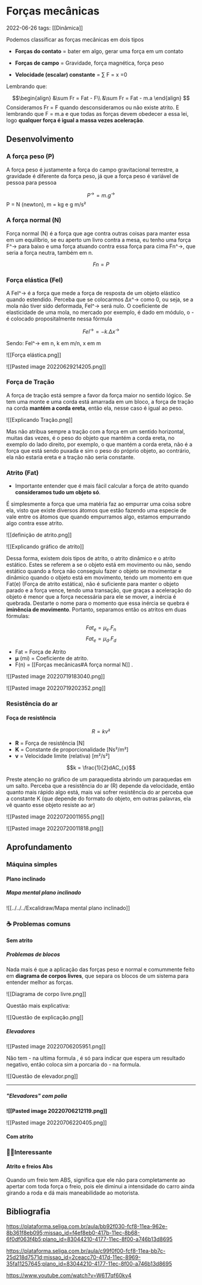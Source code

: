 # Forças mecânicas
2022-06-26
tags: [[Dinâmica]]

Podemos classificar as forças mecânicas em dois tipos

* **Forças do contato** = bater em algo, gerar uma força em um contato
* **Forças de campo** = Gravidade, força magnética, força peso

* **Velocidade (escalar) constante**  =  ∑ F = x =0

Lembrando que: 

$$\begin{align}
  &\sum Fr = Fat - F\\
  &\sum Fr = Fat - m.a
\end{align} $$
Consideramos Fr = F quando desconsideramos ou não existe atrito. E lembrando que F = m.a e que todas as forças devem obedecer a essa lei, logo **qualquer força é igual a massa vezes aceleração**.

## Desenvolvimento

### A força peso (P)

A força peso é justamente a força do campo gravitacional  terrestre, a gravidade é diferente da força peso, já que a força peso é variável de pessoa para pessoa

$$ P^→ = m.g^→$$
P = N (newton), m = kg e g m/s²

### A força normal (N)

Força normal (N) é a força que age contra outras coisas para manter essa em um equilíbrio, se eu aperto um livro contra a mesa, eu tenho uma força F^→ para baixo e uma força atuando contra essa força para cima Fn^→, que seria a força neutra, também em n.

$$Fn = P$$

### Força elástica (Fel)

A Fel^→ é a força que mede a força de resposta de um objeto elástico quando estendido. Perceba que se colocarmos ∆x^→ como 0, ou seja, se a mola não tiver sido deformada, Fel^→ será nulo. O coeficiente de elasticidade de uma mola, no mercado por exemplo, é dado em módulo, o - é colocado propositalmente nessa fórmula

$$Fel^{→}= -k . ∆x^→$$

Sendo:  Fel^→ em n, k em m/n, x em m

![[Força elástica.png]]

![[Pasted image 20220629214205.png]]

### Força de Tração

A força de tração está sempre a favor da força maior no sentido lógico. Se tem uma monte e uma corda está amarrada em um bloco, a força de tração na corda **mantém a corda ereta**, então ela, nesse caso é igual ao peso.

![[Explicando Tração.png]]

Mas não atribua sempre a tração com a força em um sentido horizontal, muitas das vezes, é o peso do objeto que mantém a corda ereta, no exemplo do lado direito, por exemplo, o que mantém a corda ereta, não é a força que está sendo puxada e sim o peso do próprio objeto, ao contrário, ela não estaria ereta e a tração não seria constante.

### Atrito (Fat)

* Importante entender que é mais fácil calcular a força de atrito quando **consideramos tudo um objeto só**.

É simplesmente a força que uma matéria faz ao empurrar uma coisa sobre ela, visto que existe diversos átomos que estão fazendo uma especie de vale entre os átomos que quando empurramos algo, estamos empurrando algo contra esse atrito.

![[definição de atrito.png]]

![[Explicando gráfico de atrito]]

Dessa forma, existem dois tipos de atrito, o atrito dinâmico e o atrito estático. Estes se referem a se o objeto está em movimento ou não, sendo estático quando a força não conseguiu fazer o objeto se movimentar e dinâmico quando o objeto está em movimento, tendo um momento em que Fat(e) (Força de atrito estática), não é suficiente para manter o objeto parado e a força vence, tendo uma transação, que graças a aceleração do objeto é menor que a força necessária para ele se mover, a inércia é quebrada.
Destarte o nome para o momento que essa inércia se quebra é  **iminência de movimento**. Portanto, separamos então os atritos em duas fórmulas:

$$Fat_{e} = µ_{e} . F_{n}$$$$Fat_{e} = µ_{d} . F_{d}$$
* Fat = Força de Atrito
* **µ** (mi) = Coeficiente de atrito.
* F(n) = [[Forças mecânicas#A força normal N]] .

![[Pasted image 20220719183040.png]]

![[Pasted image 20220719202352.png]]


### Resistência do ar

#### Foça de resistência
$$R=kv²$$

*  **R** = Força de resistência [N]
* **K** = Constante de proporcionalidade [Ns²/m²]
* **v** = Velocidade limite (relativa) [m²/s²]


$$k = \frac{1}{2}dAC_{x}$$

Preste atenção no gráfico de um paraquedista abrindo um paraquedas em um salto. Perceba que a resistência do ar (R) depende da velocidade, então quanto mais rápido algo está, mais vai sofrer resistência do ar perceba que a constante K (que depende do formato do objeto, em outras palavras, ela vê quanto esse objeto resiste ao ar)

![[Pasted image 20220720011655.png]]

![[Pasted image 20220720011818.png]]

## Aprofundamento

### Máquina simples

#### Plano inclinado

##### Mapa mental plano inclinado

![[../../../Excalidraw/Mapa mental plano inclinado]]

### ☕ Problemas comuns
####  Sem atrito
##### Problemas de blocos

Nada mais é que a aplicação das forças peso e normal e comummente feito em **diagrama de corpos livres**, que separa os blocos de um sistema para entender melhor as forças.

![[Diagrama de corpo livre.png]]

Questão mais explicativa:

![[Questão de explicação.png]]

##### Elevadores

![[Pasted image 20220706205951.png]]

Não tem - na ultima formula , é só para indicar que espera um resultado negativo, então coloca sim a porcaria do - na formula.

![[Questão de elevador.png]]

-----------------------------------------------

##### "Elevadores" com polia

**![[Pasted image 20220706212119.png]]**

![[Pasted image 20220706220405.png]]




#### Com atrito



### 🐱‍🏍Interessante

#### Atrito e freios Abs

Quando um freio tem ABS, significa que ele não para completamente ao apertar com toda força o freio, pois ele diminui a intensidade do carro ainda girando a roda e dá mais maneabilidade ao motorista.


## Bibliografia

https://plataforma.seliga.com.br/aula/bb92f030-fcf8-11ea-962e-8b361f8eb095;missao_id=f4ef8eb0-417b-11ec-8b68-6f0df063f4b5;plano_id=83044210-4177-11ec-8f00-a746b13d8695

https://plataforma.seliga.com.br/aula/c99f0f00-fcf8-11ea-bb7c-25d218d7571d;missao_id=2ceacc70-417d-11ec-8969-35fa11257645;plano_id=83044210-4177-11ec-8f00-a746b13d8695

https://www.youtube.com/watch?v=W6T7qf60ky4
